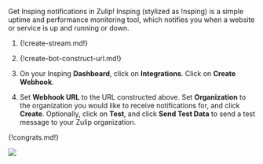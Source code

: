 Get Insping notifications in Zulip! Insping (stylized as !nsping) is a
simple uptime and performance monitoring tool, which notifies you when
a website or service is up and running or down.

1. {!create-stream.md!}

1. {!create-bot-construct-url.md!}

1. On your Insping **Dashboard**, click on **Integrations**. Click
   on **Create Webhook**.

1. Set **Webhook URL** to the URL constructed above. Set **Organization**
   to the organization you would like to receive notifications for, and click
   **Create**. Optionally, click on **Test**, and click **Send Test Data**
   to send a test message to your Zulip organization.

{!congrats.md!}

![](/static/images/integrations/insping/001.png)
